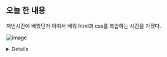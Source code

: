 ## 오늘 한 내용
저번시간에 배웠던거 이여서 배워 html과 css를 복습하는 시간을 가졌다.

![image](https://github.com/user-attachments/assets/113cc813-8137-41b6-b81e-d00341cdea07)

<details>
  
    @charset "utf-8";
    
    /* CSS(Cascading Style Sheet) */
    /* 선택자가 중요하다 */
    *{
        font-family: "굴림";
        margin: 0 auto;
        text-decoration: none;
        color: #333;
        list-style: none;
    }
    h1{
        font-family: "함초롬바탕";
        clear: both;
        margin: 20px;
    }
    .클래스{
        font-family: "궁서체";
    }
    #아이디{
        font-family: "바탕체";
        color: red;
    }
    /* 아이디가 여러개일때 */
    img{
        display: block;
    }
    
    ul{
        width: 100%;
        height:  40px;
        list-style: none;
    }
    
    ul>li{
        float: left;
        line-height: 20px;
        height: 40%;
        margin: 0 20px;
    }
    
    ol{
        width: 100%;
        height: 40px;
        margin-left: 50px;
    }
    
    table{
        margin: 10px;
    }
    
    table, td{
        border: 1px solid black;
        border-collapse: collapse;
        padding: 10px 20px;
    }
    
    .symbol li{
        list-style: url("logo.png");
    }

</details>
